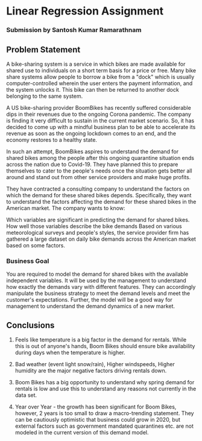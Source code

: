 # Linear Regression Assignment

### Submission by Santosh Kumar Ramarathnam

 ## Problem Statement

A bike-sharing system is a service in which bikes are made available for shared use to individuals on a short term basis for a price or free. Many bike share systems allow people to borrow a bike from a "dock" which is usually computer-controlled wherein the user enters the payment information, and the system unlocks it. This bike can then be returned to another dock belonging to the same system.


A US bike-sharing provider BoomBikes has recently suffered considerable dips in their revenues due to the ongoing Corona pandemic. The company is finding it very difficult to sustain in the current market scenario. So, it has decided to come up with a mindful business plan to be able to accelerate its revenue as soon as the ongoing lockdown comes to an end, and the economy restores to a healthy state. 


In such an attempt, BoomBikes aspires to understand the demand for shared bikes among the people after this ongoing quarantine situation ends across the nation due to Covid-19. They have planned this to prepare themselves to cater to the people's needs once the situation gets better all around and stand out from other service providers and make huge profits.


They have contracted a consulting company to understand the factors on which the demand for these shared bikes depends. Specifically, they want to understand the factors affecting the demand for these shared bikes in the American market. The company wants to know:

Which variables are significant in predicting the demand for shared bikes.
How well those variables describe the bike demands
Based on various meteorological surveys and people's styles, the service provider firm has gathered a large dataset on daily bike demands across the American market based on some factors. 

### Business Goal

You are required to model the demand for shared bikes with the available independent variables. It will be used by the management to understand how exactly the demands vary with different features. They can accordingly manipulate the business strategy to meet the demand levels and meet the customer's expectations. Further, the model will be a good way for management to understand the demand dynamics of a new market. 

## Conclusions

1.  Feels like temperature is a big factor in the demand for rentals. While this is out of anyone's hands, Boom Bikes should ensure bike availability during days when the temperature is higher. 

2. Bad weather (event light snow/rain), Higher windspeeds, Higher humidity are the major negative factors driving rentals down. 

3. Boom Bikes has a big opportunity to understand why spring demand for rentals is low and use this to understand any reasons not currently in the data set. 

4. Year over Year - the growth has been significant for Boom Bikes, however, 2 years is too small to draw a macro-trending statement. They can be cautiously optimistic that business could grow in 2020, but external factors such as government mandated quarantines etc. are not modeled in the current version of this demand model.



